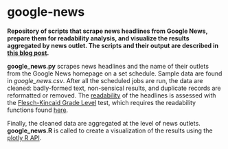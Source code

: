 google-news
===========

**Repository of scripts that scrape news headlines from Google News, prepare them for readability analysis, and visualize the results aggregated by news outlet. The scripts and their output are described in [this blog post](http://datapie.wordpress.com/2014/06/11/headline-readability-varies-by-news-outlet/).**

**google_news.py** scrapes news headlines and the name of their outlets from the Google News homepage on a set schedule. Sample data are found in *google_news.csv*. After all the scheduled jobs are run, the data are cleaned: badly-formed text, non-sensical results, and duplicate records are reformatted or removed. The [readability](http://en.wikipedia.org/wiki/Readability) of the headlines is assessed with the [Flesch-Kincaid Grade Level](http://en.wikipedia.org/wiki/Flesch%E2%80%93Kincaid_readability_tests#Flesch.E2.80.93Kincaid_Grade_Level) test, which requires the readability functions found [here](https://github.com/mmautner/readability).

Finally, the cleaned data are aggregated at the level of news outlets. **google_news.R** is called to create a visualization of the results using the [plotly R API](https://plot.ly/r/).
